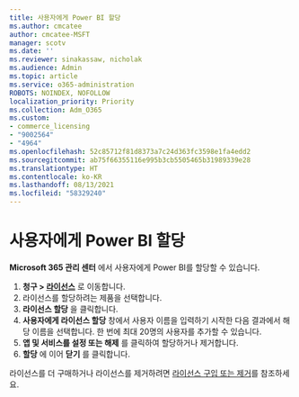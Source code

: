 ```yaml
---
title: 사용자에게 Power BI 할당
ms.author: cmcatee
author: cmcatee-MSFT
manager: scotv
ms.date: ''
ms.reviewer: sinakassaw, nicholak
ms.audience: Admin
ms.topic: article
ms.service: o365-administration
ROBOTS: NOINDEX, NOFOLLOW
localization_priority: Priority
ms.collection: Adm_O365
ms.custom:
- commerce_licensing
- "9002564"
- "4964"
ms.openlocfilehash: 52c85712f81d8373a7c24d363fc3598e1fa4edd2
ms.sourcegitcommit: ab75f66355116e995b3cb5505465b31989339e28
ms.translationtype: HT
ms.contentlocale: ko-KR
ms.lasthandoff: 08/13/2021
ms.locfileid: "58329240"
---
```

# <a name="assign-power-bi-to-users"></a>사용자에게 Power BI 할당

**Microsoft 365 관리 센터** 에서 사용자에게 Power BI를 할당할 수 있습니다.  

1. **청구 > [라이선스](https://go.microsoft.com/fwlink/p/?linkid=842264)** 로 이동합니다.
2. 라이선스를 할당하려는 제품을 선택합니다.
3. **라이선스 할당** 을 클릭합니다.
4. **사용자에게 라이선스 할당** 창에서 사용자 이름을 입력하기 시작한 다음 결과에서 해당 이름을 선택합니다. 한 번에 최대 20명의 사용자를 추가할 수 있습니다.
5. **앱 및 서비스를 설정 또는 해제** 를 클릭하여 할당하거나 제거합니다.
6. **할당** 에 이어 **닫기** 를 클릭합니다.

라이선스를 더 구매하거나 라이선스를 제거하려면 [라이선스 구입 또는 제거](https://docs.microsoft.com/microsoft-365/commerce/licenses/buy-licenses#buy-or-remove-licenses-for-your-business-subscription)를 참조하세요.